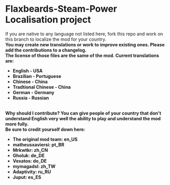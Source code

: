 Flaxbeards-Steam-Power Localisation project
======================
If you are native to any language not listed here, fork this repo and work on this branch to localize the mod for your country.<br>
<b>You may create new translations or work to improve existing ones. Please add the contributions to a changelog.<br>The license of those files are the same of the mod.<b/>
Current translations are: 
<ul>
<li>English - USA</li>
<li>Brazilian - Portuguese</li>
<li>Chinese - China</li>
<li>Tradtional Chinese - China</li>
<li>German - Germany</li>
<li>Russia - Russian</li>
</ul>
<br>
<b>
Why should I contribute?
You can give people of your country that don't understand English very well the ability to play and understand the mod more fully.<br>
Be sure to credit yourself down here:
<ul>
<li>The original mod team: en_US</li>
<li>matheusxaviersi: pt_BR</li>
<li>Mrkwtkr: zh_CN</li>
<li>Gholuk: de_DE</li>
<li>Vexatos: de_DE</li>
<li>mymagadsl: zh_TW</li>
<li>Adaptivity: ru_RU</li>
<li>Juput: es_ES</li>
</ul></b>
